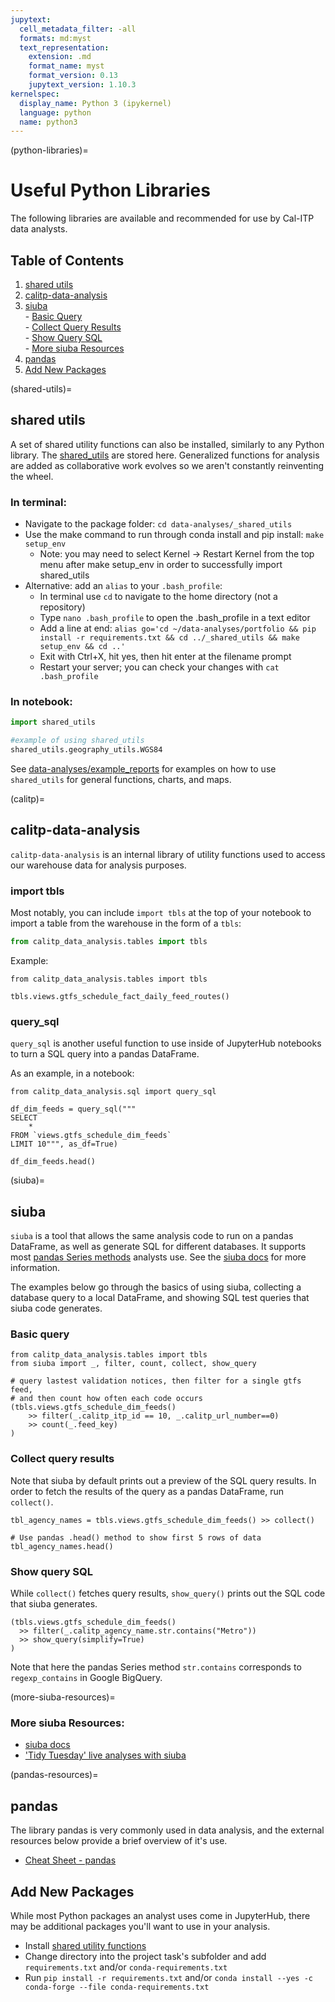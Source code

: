 ```yaml
---
jupytext:
  cell_metadata_filter: -all
  formats: md:myst
  text_representation:
    extension: .md
    format_name: myst
    format_version: 0.13
    jupytext_version: 1.10.3
kernelspec:
  display_name: Python 3 (ipykernel)
  language: python
  name: python3
---
```

(python-libraries)=
# Useful Python Libraries
The following libraries are available and recommended for use by Cal-ITP data analysts.

## Table of Contents
1. [shared utils](#shared-utils)
1. [calitp-data-analysis](#calitp-data-analysis)
1. [siuba](#siuba)
<br> - [Basic Query](#basic-query)
<br> - [Collect Query Results](#collect-query-results)
<br> - [Show Query SQL](#show-query-sql)
<br> - [More siuba Resources](more-siuba-resources)
1. [pandas](pandas-resources)
1. [Add New Packages](#add-new-packages)

(shared-utils)=
## shared utils
A set of shared utility functions can also be installed, similarly to any Python library. The [shared_utils](https://github.com/cal-itp/data-analyses/shared_utils) are stored here. Generalized functions for analysis are added as collaborative work evolves so we aren't constantly reinventing the wheel.


### In terminal:
* Navigate to the package folder: `cd data-analyses/_shared_utils`
* Use the make command to run through conda install and pip install: `make setup_env`
    * Note: you may need to select Kernel -> Restart Kernel from the top menu after make setup_env in order to successfully import shared_utils
* Alternative: add an `alias` to your `.bash_profile`:
    * In terminal use `cd` to navigate to the home directory (not a repository)
    * Type `nano .bash_profile` to open the .bash_profile in a text editor
    * Add a line at end: `alias go='cd ~/data-analyses/portfolio && pip install -r requirements.txt && cd ../_shared_utils && make setup_env && cd ..'`
    * Exit with Ctrl+X, hit yes, then hit enter at the filename prompt
    * Restart your server; you can check your changes with `cat .bash_profile`


### In notebook:
```python
import shared_utils

#example of using shared_utils
shared_utils.geography_utils.WGS84
```

See [data-analyses/example_reports](https://github.com/cal-itp/data-analyses/tree/main/example_report) for examples on how to use `shared_utils` for general functions, charts, and maps.

(calitp)=
## calitp-data-analysis
`calitp-data-analysis` is an internal library of utility functions used to access our warehouse data for analysis purposes.

### import tbls

Most notably, you can include `import tbls` at the top of your notebook to import a table from the warehouse in the form of a `tbls`:

```python
from calitp_data_analysis.tables import tbls
```

Example:
```{code-cell}
from calitp_data_analysis.tables import tbls

tbls.views.gtfs_schedule_fact_daily_feed_routes()
```

### query_sql

`query_sql` is another useful function to use inside of JupyterHub notebooks to turn a SQL query into a pandas DataFrame.

As an example, in a notebook:
```{code-cell}
from calitp_data_analysis.sql import query_sql
```

```{code-cell}
df_dim_feeds = query_sql("""
SELECT
    *
FROM `views.gtfs_schedule_dim_feeds`
LIMIT 10""", as_df=True)
```

```{code-cell}
df_dim_feeds.head()
```
(siuba)=
## siuba
`siuba` is a tool that allows the same analysis code to run on a pandas DataFrame,
as well as generate SQL for different databases.
It supports most [pandas Series methods](https://pandas.pydata.org/pandas-docs/stable/reference/series.html) analysts use. See the [siuba docs](https://siuba.readthedocs.io) for more information.

The examples below go through the basics of using siuba, collecting a database query to a local DataFrame,
and showing SQL test queries that siuba code generates.

### Basic query
```{code-cell}
from calitp_data_analysis.tables import tbls
from siuba import _, filter, count, collect, show_query

# query lastest validation notices, then filter for a single gtfs feed,
# and then count how often each code occurs
(tbls.views.gtfs_schedule_dim_feeds()
    >> filter(_.calitp_itp_id == 10, _.calitp_url_number==0)
    >> count(_.feed_key)
)
```



### Collect query results
Note that siuba by default prints out a preview of the SQL query results.
In order to fetch the results of the query as a pandas DataFrame, run `collect()`.

```{code-cell}
tbl_agency_names = tbls.views.gtfs_schedule_dim_feeds() >> collect()

# Use pandas .head() method to show first 5 rows of data
tbl_agency_names.head()

```



### Show query SQL

While `collect()` fetches query results, `show_query()` prints out the SQL code that siuba generates.

```{code-cell}
(tbls.views.gtfs_schedule_dim_feeds()
  >> filter(_.calitp_agency_name.str.contains("Metro"))
  >> show_query(simplify=True)
)

```
Note that here the pandas Series method `str.contains` corresponds to `regexp_contains` in Google BigQuery.

(more-siuba-resources)=
### More siuba Resources:
* [siuba docs](https://siuba.readthedocs.io)
* ['Tidy Tuesday' live analyses with siuba](https://www.youtube.com/playlist?list=PLiQdjX20rXMHc43KqsdIowHI3ouFnP_Sf)


(pandas-resources)=
## pandas
The library pandas is very commonly used in data analysis, and the external resources below provide a brief overview of it's use.

* [Cheat Sheet - pandas](https://pandas.pydata.org/Pandas_Cheat_Sheet.pdf)

## Add New Packages

While most Python packages an analyst uses come in JupyterHub, there may be additional packages you'll want to use in your analysis.

* Install [shared utility functions](#shared-utils)
* Change directory into the project task's subfolder and add `requirements.txt` and/or `conda-requirements.txt`
* Run `pip install -r requirements.txt` and/or `conda install --yes -c conda-forge --file conda-requirements.txt`

